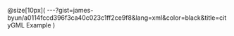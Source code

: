 @size[10px](
---?gist=james-byun/a0114fccd396f3ca40c023c1ff2ce9f8&lang=xml&color=black&title=cityGML Example
)
